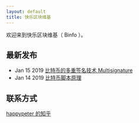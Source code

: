 ```yaml
---
layout: default
title: 快乐区块维基
---
```


欢迎来到快乐区块维基（ Binfo ）。

## 最新发布

- Jan 15 2019 [比特币的多重签名技术  Multisignature](multi-sig.html)
- Jan 14 2019 [比特币脚本原理](bitcoin-scripts.html)

## 联系方式

[happypeter 的知乎](https://www.zhihu.com/people/peterlovemoney/activities)
